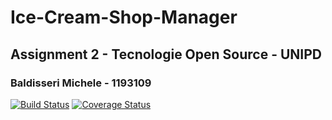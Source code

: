 # Ice-Cream-Shop-Manager
## Assignment 2 - Tecnologie Open Source - UNIPD 
### Baldisseri Michele - 1193109
[![Build Status](https://travis-ci.com/MicheleBaldisseri/TOS2---Ice-Cream-Shop-Manager.svg?branch=master)](https://travis-ci.com/MicheleBaldisseri/TOS2---Ice-Cream-Shop-Manager)
[![Coverage Status](https://coveralls.io/repos/github/MicheleBaldisseri/TOS2---Ice-Cream-Shop-Manager/badge.svg?branch=master)](https://coveralls.io/github/MicheleBaldisseri/TOS2---Ice-Cream-Shop-Manager?branch=master)